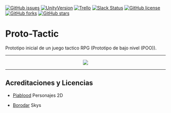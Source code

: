 [![GitHub issues](https://img.shields.io/github/issues/MoonAntonio/Proto-Tactic.svg)](https://github.com/MoonAntonio/Proto-Tactic/issues)
[![UnityVersion](https://img.shields.io/badge/Unity-2017.1.1p2-brightgreen.svg)](https://unity3d.com/es)
[![Trello](https://img.shields.io/badge/Trello-OFF-red.svg)](https://github.com/MoonAntonio/Proto-Tactic)
[![Slack Status](https://moonantonio.herokuapp.com/badge.svg)](https://moonantonio.herokuapp.com/)
[![GitHub license](https://img.shields.io/badge/license-AGPL-blue.svg)](https://raw.githubusercontent.com/MoonAntonio/Proto-Tactic/master/LICENSE)
[![GitHub forks](https://img.shields.io/github/forks/MoonAntonio/Proto-Tactic.svg)](https://github.com/MoonAntonio/Proto-Tactic/network)
[![GitHub stars](https://img.shields.io/github/stars/MoonAntonio/Proto-Tactic.svg)](https://github.com/MoonAntonio/Proto-Tactic/stargazers)

# Proto-Tactic
Prototipo inicial de un juego tactico RPG (Prototipo de bajo nivel (POO)).

---

<p align="center"><img src="https://github.com/MoonAntonio/Proto-Tactic/blob/master/res/prev.gif?raw=true"></p>

---

## Acreditaciones y Licencias

- [Piablood][1] Personajes 2D

- [Borodar][2] Skys

[1]: http://blog.livedoor.jp/piablood/
[2]: http://www.borodar.com/
